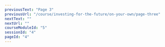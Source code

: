 ```yaml
---
previousText: "Page 3"
previousUrl: "/course/investing-for-the-future/on-your-own/page-three"
nextText: ""
nextUrl: ""
courseModuleId: "5"
sessionId: "4"
pageId: "4"
---
```



